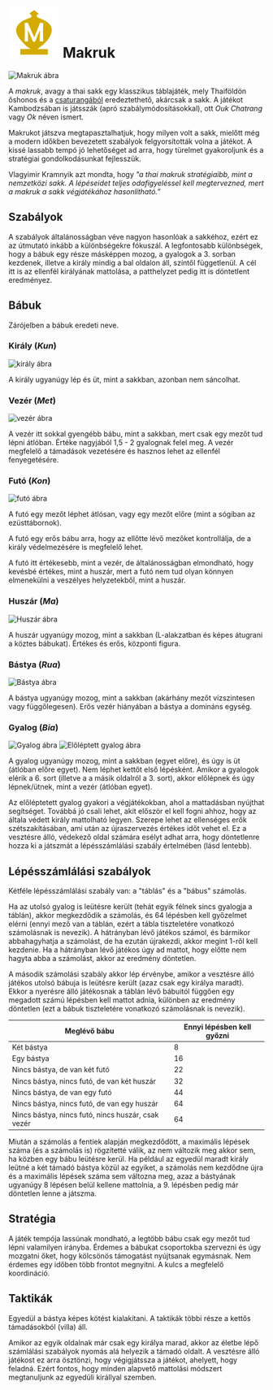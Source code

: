 # ![Makruk ikon](https://github.com/gbtami/pychess-variants/blob/master/static/icons/makruk.svg) Makruk

![Makruk ábra](https://github.com/gbtami/pychess-variants/blob/master/static/images/MakrukGuide/Makruk.png?raw=true)

A *makruk*, avagy a thai sakk egy klasszikus táblajáték, mely Thaiföldön őshonos és a [csaturangából](https://hu.wikipedia.org/wiki/Csaturanga) eredeztethető, akárcsak a sakk.
A játékot Kambodzsában is játsszák (apró szabálymódosításokkal), ott *Ouk Chatrang* vagy *Ok* néven ismert.

Makrukot játszva megtapasztalhatjuk, hogy milyen volt a sakk, mielőtt még a modern időkben bevezetett szabályok felgyorsították volna a játékot. A kissé lassabb tempó jó lehetőséget ad arra, hogy türelmet gyakoroljunk és a stratégiai gondolkodásunkat fejlesszük.

Vlagyimir Kramnyik azt mondta, hogy *"a thai makruk stratégiaibb, mint a nemzetközi sakk. A lépéseidet teljes odafigyeléssel kell megtervezned, mert a makruk a sakk végjátékához hasonlítható.”*
 
## Szabályok

A szabályok általánosságban véve nagyon hasonlóak a sakkéhoz, ezért ez az útmutató inkább a különbségekre fókuszál. A legfontosabb különbségek, hogy a bábuk egy része másképpen mozog, a gyalogok a 3. sorban kezdenek, illetve a király mindig a bal oldalon áll, színtől függetlenül. A cél itt is az ellenfél királyának mattolása, a patthelyzet pedig itt is döntetlent eredményez.

## Bábuk

Zárójelben a bábuk eredeti neve.

### Király (*Kun*)

![király ábra](https://github.com/gbtami/pychess-variants/blob/master/static/images/MakrukGuide/King.png?raw=true) 

A király ugyanúgy lép és üt, mint a sakkban, azonban nem sáncolhat.

### Vezér (*Met*)

![vezér ábra](https://github.com/gbtami/pychess-variants/blob/master/static/images/MakrukGuide/Queen.png?raw=true)

A vezér itt sokkal gyengébb bábu, mint a sakkban, mert csak egy mezőt tud lépni átlóban. Értéke nagyjából 1,5 - 2 gyalognak felel meg. A vezér megfelelő a támadások vezetésére és hasznos lehet az ellenfél fenyegetésére.

### Futó (*Kon*)

![futó ábra](https://github.com/gbtami/pychess-variants/blob/master/static/images/MakrukGuide/Bishop.png?raw=true)

A futó egy mezőt léphet átlósan, vagy egy mezőt előre (mint a sógiban az ezüsttábornok).

A futó egy erős bábu arra, hogy az ellőtte lévő mezőket kontrollálja, de a király védelmezésére is megfelelő lehet.

A futó itt értékesebb, mint a vezér, de általánosságban elmondható, hogy kevésbé értékes, mint a huszár, mert a futó nem tud olyan könnyen elmenekülni a veszélyes helyzetekből, mint a huszár.

### Huszár (*Ma*)

 ![Huszár ábra](https://github.com/gbtami/pychess-variants/blob/master/static/images/MakrukGuide/Knight.png?raw=true)

A huszár ugyanúgy mozog, mint a sakkban (L-alakzatban és képes átugrani a köztes bábukat). Értékes és erős, központi figura.

### Bástya (*Rua*)

 ![Bástya ábra](https://github.com/gbtami/pychess-variants/blob/master/static/images/MakrukGuide/Rook.png?raw=true)

A bástya ugyanúgy mozog, mint a sakkban (akárhány mezőt vízszintesen vagy függőlegesen). Erős vezér hiányában a bástya a domináns egység.

### Gyalog (*Bia*)

![Gyalog ábra](https://github.com/gbtami/pychess-variants/blob/master/static/images/MakrukGuide/Pawn.png?raw=true) ![Előléptett gyalog ábra](https://github.com/gbtami/pychess-variants/blob/master/static/images/MakrukGuide/ProPawn.png?raw=true)

A gyalog ugyanúgy mozog, mint a sakkban (egyet előre), és úgy is üt (átlóban előre egyet). Nem léphet kettőt első lépésként. Amikor a gyalogok elérik a 6. sort (illetve a a másik oldalról a 3. sort), akkor előlépnek és úgy lépnek/ütnek, mint a vezér (átlóban egyet).

Az előléptetett gyalog gyakori a végjátékokban, ahol a mattadásban nyújthat segítséget. Továbbá jó csali lehet, akit először el kell fogni ahhoz, hogy az általa védett király mattolható legyen. Szerepe lehet az ellenséges erők szétszakításában, ami után az újraszervezés értékes időt vehet el. Ez a vesztésre álló, védekező oldal számára esélyt adhat arra, hogy döntetlenre hozza ki a játszmát a lépésszámlálási szabály értelmében (lásd lentebb).

## Lépésszámlálási szabályok

Kétféle lépésszámlálási szabály van: a "táblás" és a "bábus" számolás.

Ha az utolsó gyalog is leütésre került (tehát egyik félnek sincs gyalogja a táblán), akkor megkezdődik a számolás, és 64 lépésben kell győzelmet elérni (ennyi mező van a táblán, ezért a tábla tiszteletére vonatkozó számolásnak is nevezik). A hátrányban lévő játékos számol, és bármikor abbahagyhatja a számolást, de ha ezután újrakezdi, akkor megint 1-ről kell kezdenie. Ha a hátrányban lévő játékos úgy ad mattot, hogy előtte nem hagyta abba a számolást, akkor az eredmény döntetlen.

A második számolási szabály akkor lép érvénybe, amikor a vesztésre álló játékos utolsó bábuja is leütésre került (azaz csak egy királya maradt). Ekkor a nyerésre álló játékosnak a táblán lévő bábuitól függően egy megadott számú lépésben kell mattot adnia, különben az eredmény döntetlen (ezt a bábuk tiszteletére vonatkozó számolásnak is nevezik).

Meglévő bábu	| Ennyi lépésben kell győzni
-- | -- 
Két bástya | 8 
Egy bástya | 16 
Nincs bástya, de van két futó | 22 
Nincs bástya, nincs futó, de van két huszár | 32 
Nincs bástya, de van egy futó | 44
Nincs bástya, nincs futó, de van egy huszár | 64 
Nincs bástya, nincs futó, nincs huszár, csak vezér | 64 

Miután a számolás a fentiek alapján megkezdődött, a maximális lépések száma (és a számolás is) rögzítetté  válik, az nem változik meg akkor sem, ha közben egy bábu leütésre kerül. Ha például az egyedül maradt király leütné a két támadó bástya közül az egyiket, a számolás nem kezdődne újra és a maximális lépések száma sem változna meg, azaz a bástyának ugyanúgy 8 lépésen belül kellene mattolnia, a 9. lépésben pedig már döntetlen lenne a játszma.

## Stratégia

A játék tempója lassúnak mondható, a legtöbb bábu csak egy mezőt tud lépni valamilyen irányba. Érdemes a bábukat csoportokba szervezni és úgy mozgatni őket, hogy kölcsönös támogatást nyújtsanak egymásnak. Nem érdemes egy időben több frontot megnyitni. A kulcs a megfelelő koordináció.

## Taktikák

Egyedül a bástya képes kötést kialakítani. A taktikák többi része a kettős támadásokból (villa) áll.

Amikor az egyik oldalnak már csak egy királya marad, akkor az életbe lépő számlálási szabályok nyomás alá helyezik a támadó oldalt. A vesztésre álló játékost ez arra ösztönzi, hogy végigjátssza a játékot, ahelyett, hogy feladná. Ezért fontos, hogy minden alapvető mattolási módszert megtanuljunk az egyedüli királlyal szemben.
